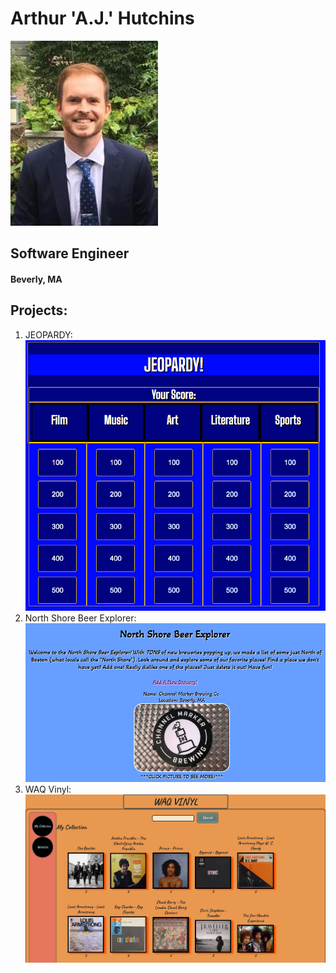 # Arthur 'A.J.' Hutchins

<img src="./AJ_Headshot.jpg">

## Software Engineer
#### Beverly, MA


## Projects:
1. JEOPARDY: <img src="./Jeopardy_Screen_Shot.png">
3. North Shore Beer Explorer: <img src="./NS_Beer_Explorer.png">
4. WAQ Vinyl: <img src="./WAQ_Vinyl.png">
